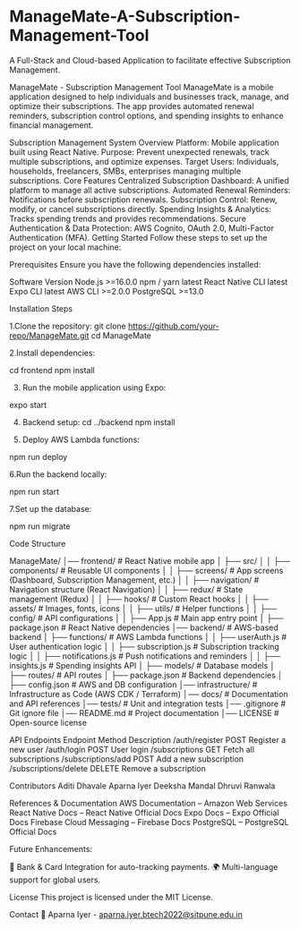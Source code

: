 # ManageMate-A-Subscription-Management-Tool
A Full-Stack and Cloud-based Application to facilitate effective Subscription Management.

ManageMate - Subscription Management Tool
ManageMate is a mobile application designed to help individuals and businesses track, manage, and optimize their subscriptions. The app provides automated renewal reminders, subscription control options, and spending insights to enhance financial management.

Subscription Management System
Overview
Platform: Mobile application built using React Native.
Purpose: Prevent unexpected renewals, track multiple subscriptions, and optimize expenses.
Target Users: Individuals, households, freelancers, SMBs, enterprises managing multiple subscriptions.
Core Features
Centralized Subscription Dashboard: A unified platform to manage all active subscriptions.
Automated Renewal Reminders: Notifications before subscription renewals.
Subscription Control: Renew, modify, or cancel subscriptions directly.
Spending Insights & Analytics: Tracks spending trends and provides recommendations.
Secure Authentication & Data Protection: AWS Cognito, OAuth 2.0, Multi-Factor Authentication (MFA).
Getting Started
Follow these steps to set up the project on your local machine:

Prerequisites
Ensure you have the following dependencies installed:

Software	Version
Node.js	>=16.0.0
npm / yarn	latest
React Native CLI	latest
Expo CLI	latest
AWS CLI	>=2.0.0
PostgreSQL	>=13.0

Installation Steps

1.Clone the repository:
git clone https://github.com/your-repo/ManageMate.git
cd ManageMate

2.Install dependencies:

cd frontend
npm install

3. Run the mobile application using Expo:

expo start

4. Backend setup:
cd ../backend
npm install

5. Deploy AWS Lambda functions:
   
npm run deploy

6.Run the backend locally:

npm run start

7.Set up the database:

npm run migrate


Code Structure

ManageMate/
│── frontend/                # React Native mobile app
│   ├── src/
│   │   ├── components/      # Reusable UI components
│   │   ├── screens/         # App screens (Dashboard, Subscription Management, etc.)
│   │   ├── navigation/      # Navigation structure (React Navigation)
│   │   ├── redux/           # State management (Redux)
│   │   ├── hooks/           # Custom React hooks
│   │   ├── assets/          # Images, fonts, icons
│   │   ├── utils/           # Helper functions
│   │   ├── config/          # API configurations
│   │   ├── App.js           # Main app entry point
│   ├── package.json         # React Native dependencies
│── backend/                 # AWS-based backend
│   ├── functions/           # AWS Lambda functions
│   │   ├── userAuth.js      # User authentication logic
│   │   ├── subscription.js  # Subscription tracking logic
│   │   ├── notifications.js # Push notifications and reminders
│   │   ├── insights.js      # Spending insights API
│   ├── models/              # Database models
│   ├── routes/              # API routes
│   ├── package.json         # Backend dependencies
│   ├── config.json          # AWS and DB configuration
│── infrastructure/          # Infrastructure as Code (AWS CDK / Terraform)
│── docs/                    # Documentation and API references
│── tests/                   # Unit and integration tests
│── .gitignore               # Git ignore file
│── README.md                # Project documentation
│── LICENSE                  # Open-source license

API Endpoints
Endpoint	Method	Description
/auth/register	POST	Register a new user
/auth/login	POST	User login
/subscriptions	GET	Fetch all subscriptions
/subscriptions/add	POST	Add a new subscription
/subscriptions/delete	DELETE	Remove a subscription

Contributors
Aditi Dhavale
Aparna Iyer
Deeksha Mandal
Dhruvi Ranwala

References & Documentation
AWS Documentation – Amazon Web Services
React Native Docs – React Native Official Docs
Expo Docs – Expo Official Docs
Firebase Cloud Messaging – Firebase Docs
PostgreSQL – PostgreSQL Official Docs

Future Enhancements:

🔗 Bank & Card Integration for auto-tracking payments.
🌍 Multi-language support for global users.

License
This project is licensed under the MIT License.

Contact
📧 Aparna Iyer - aparna.iyer.btech2022@sitpune.edu.in

